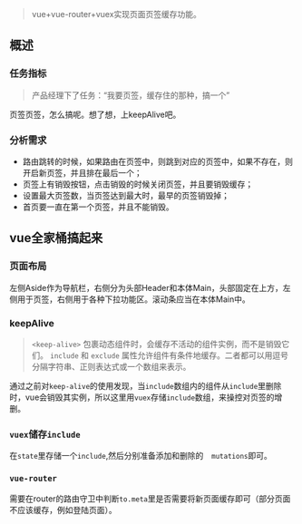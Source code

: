 > vue+vue-router+vuex实现页面页签缓存功能。

## 概述
### 任务指标
>产品经理下了任务：“我要页签，缓存住的那种，搞一个”

页签页签，怎么搞呢。想了想，上keepAlive吧。

### 分析需求
+ 路由跳转的时候，如果路由在页签中，则跳到对应的页签中，如果不存在，则开启新页签，并且排在最后一个；
+ 页签上有销毁按钮，点击销毁的时候关闭页签，并且要销毁缓存；
+ 设置最大页签数，当页签达到最大时，最早的页签销毁掉；
+ 首页要一直在第一个页签，并且不能销毁。

## vue全家桶搞起来
### 页面布局
左侧Aside作为导航栏，右侧分为头部Header和本体Main，头部固定在上方，左侧用于页签，右侧用于各种下拉功能区。滚动条应当在本体Main中。
### keepAlive
> `<keep-alive>` 包裹动态组件时，会缓存不活动的组件实例，而不是销毁它们。
> `include` 和 `exclude` 属性允许组件有条件地缓存。二者都可以用逗号分隔字符串、正则表达式或一个数组来表示。

通过之前对`keep-alive`的使用发现，当`include`数组内的组件从`include`里删除时，vue会销毁其实例，所以这里用`vuex`存储`include`数组，来操控对页签的增删。
### `vuex`储存`include`
在`state`里存储一个`include`,然后分别准备添加和删除的`  mutations`即可。

### `vue-router`
需要在router的路由守卫中判断`to.meta`里是否需要将新页面缓存即可（部分页面不应该缓存，例如登陆页面）。